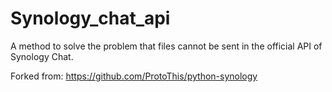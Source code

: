 # Synology_chat_api
A method to solve the problem that files cannot be sent in the official API of Synology Chat.

Forked from: https://github.com/ProtoThis/python-synology

